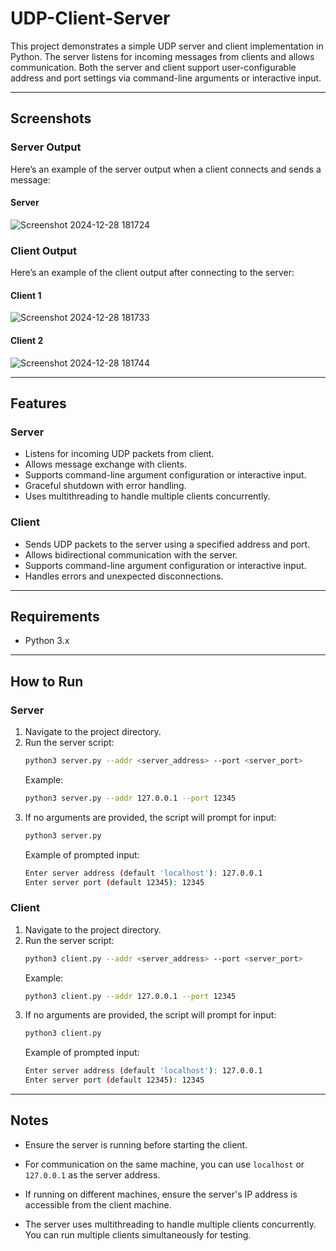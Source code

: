 # UDP-Client-Server

This project demonstrates a simple UDP server and client implementation in Python. The server listens for incoming messages from clients and allows communication. Both the server and client support user-configurable address and port settings via command-line arguments or interactive input.

---

## Screenshots

### Server Output
Here’s an example of the server output when a client connects and sends a message:
#### Server
![Screenshot 2024-12-28 181724](https://github.com/user-attachments/assets/2ae494b4-2cf4-40c1-870e-9884d882f936)

### Client Output
Here’s an example of the client output after connecting to the server:
#### Client 1
![Screenshot 2024-12-28 181733](https://github.com/user-attachments/assets/59f1b0f1-a59f-43a7-9fa2-548748ba93d8)

#### Client 2
![Screenshot 2024-12-28 181744](https://github.com/user-attachments/assets/afe543af-9bb7-465f-b6dc-199e169f967d)

---

## Features

### Server
- Listens for incoming UDP packets from client.
- Allows message exchange with clients.
- Supports command-line argument configuration or interactive input.
- Graceful shutdown with error handling.
- Uses multithreading to handle multiple clients concurrently.

### Client
- Sends UDP packets to the server using a specified address and port.
- Allows bidirectional communication with the server.
- Supports command-line argument configuration or interactive input.
- Handles errors and unexpected disconnections.

---

## Requirements
- Python 3.x

---

## How to Run

### Server
1. Navigate to the project directory.
2. Run the server script:
   ```bash
   python3 server.py --addr <server_address> --port <server_port>
   ```
   Example:
   ```bash
   python3 server.py --addr 127.0.0.1 --port 12345
   ```
3. If no arguments are provided, the script will prompt for input:
   ```bash
   python3 server.py
   ```
   Example of prompted input:
   ```bash
   Enter server address (default 'localhost'): 127.0.0.1
   Enter server port (default 12345): 12345
   ```
### Client
1. Navigate to the project directory.
2. Run the server script:
   ```bash
   python3 client.py --addr <server_address> --port <server_port>
   ```
   Example:
   ```bash
   python3 client.py --addr 127.0.0.1 --port 12345
   ```
3. If no arguments are provided, the script will prompt for input:
   ```bash
   python3 client.py
   ```
   Example of prompted input:
   ```bash
   Enter server address (default 'localhost'): 127.0.0.1
   Enter server port (default 12345): 12345
   ```

---

## Notes

- Ensure the server is running before starting the client.

- For communication on the same machine, you can use `localhost` or `127.0.0.1` as the server address.

- If running on different machines, ensure the server's IP address is accessible from the client machine.

- The server uses multithreading to handle multiple clients concurrently. You can run multiple clients simultaneously for testing.

